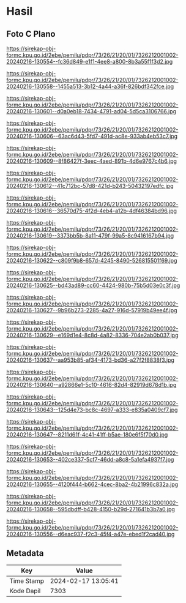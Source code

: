 # Hasil

## Foto C Plano

https://sirekap-obj-formc.kpu.go.id/2ebe/pemilu/pdpr/73/26/21/20/01/7326212001002-20240216-130554--fc36d849-e1f1-4ee8-a800-8b3a55f1f3d2.jpg

https://sirekap-obj-formc.kpu.go.id/2ebe/pemilu/pdpr/73/26/21/20/01/7326212001002-20240216-130558--1455a513-3b12-4a44-a36f-826bdf342fce.jpg

https://sirekap-obj-formc.kpu.go.id/2ebe/pemilu/pdpr/73/26/21/20/01/7326212001002-20240216-130601--d0a0eb18-7434-4791-ad04-5d5ca3106766.jpg

https://sirekap-obj-formc.kpu.go.id/2ebe/pemilu/pdpr/73/26/21/20/01/7326212001002-20240216-130606--63ac6d43-5fd7-491d-ac8e-933ab4eb53c7.jpg

https://sirekap-obj-formc.kpu.go.id/2ebe/pemilu/pdpr/73/26/21/20/01/7326212001002-20240216-130609--8f86427f-3eec-4aed-891b-4d6e9767c4b6.jpg

https://sirekap-obj-formc.kpu.go.id/2ebe/pemilu/pdpr/73/26/21/20/01/7326212001002-20240216-130612--41c712bc-57d8-421d-b243-50432197edfc.jpg

https://sirekap-obj-formc.kpu.go.id/2ebe/pemilu/pdpr/73/26/21/20/01/7326212001002-20240216-130616--36570d75-4f2d-4eb4-a12b-4df46384bd96.jpg

https://sirekap-obj-formc.kpu.go.id/2ebe/pemilu/pdpr/73/26/21/20/01/7326212001002-20240216-130619--3373bb5b-8a11-479f-99a5-8c9416167b94.jpg

https://sirekap-obj-formc.kpu.go.id/2ebe/pemilu/pdpr/73/26/21/20/01/7326212001002-20240216-130622--c809f9b8-657d-4245-8490-526815501f69.jpg

https://sirekap-obj-formc.kpu.go.id/2ebe/pemilu/pdpr/73/26/21/20/01/7326212001002-20240216-130625--bd43ad89-cc60-4424-980b-75b5d03e0c3f.jpg

https://sirekap-obj-formc.kpu.go.id/2ebe/pemilu/pdpr/73/26/21/20/01/7326212001002-20240216-130627--9b96b273-2285-4a27-916d-57919b49ee4f.jpg

https://sirekap-obj-formc.kpu.go.id/2ebe/pemilu/pdpr/73/26/21/20/01/7326212001002-20240216-130629--e169d1e4-8c8d-4a82-8336-704e2ab0b037.jpg

https://sirekap-obj-formc.kpu.go.id/2ebe/pemilu/pdpr/73/26/21/20/01/7326212001002-20240216-130637--aa953b85-af34-4173-bd36-a27f2f8838f3.jpg

https://sirekap-obj-formc.kpu.go.id/2ebe/pemilu/pdpr/73/26/21/20/01/7326212001002-20240216-130640--a92866e1-5c10-4616-82d4-82919d678d1b.jpg

https://sirekap-obj-formc.kpu.go.id/2ebe/pemilu/pdpr/73/26/21/20/01/7326212001002-20240216-130643--125d4e73-bc8c-4697-a333-e835a0409cf7.jpg

https://sirekap-obj-formc.kpu.go.id/2ebe/pemilu/pdpr/73/26/21/20/01/7326212001002-20240216-130647--8211d61f-4c41-41ff-b5ae-180e6f5f70d0.jpg

https://sirekap-obj-formc.kpu.go.id/2ebe/pemilu/pdpr/73/26/21/20/01/7326212001002-20240216-130653--402ce337-5cf7-46dd-a8c8-5a1efa4937f7.jpg

https://sirekap-obj-formc.kpu.go.id/2ebe/pemilu/pdpr/73/26/21/20/01/7326212001002-20240216-130655--4120f444-b662-4cec-8ba2-4b21996c832a.jpg

https://sirekap-obj-formc.kpu.go.id/2ebe/pemilu/pdpr/73/26/21/20/01/7326212001002-20240216-130658--595dbdff-b428-4150-b29d-271641b3b7a0.jpg

https://sirekap-obj-formc.kpu.go.id/2ebe/pemilu/pdpr/73/26/21/20/01/7326212001002-20240216-130556--d6eac937-f2c3-45f4-a47e-ebed1f2cad40.jpg


## Metadata

| Key        | Value               |
| ---------- | ------------------- |
| Time Stamp | 2024-02-17 13:05:41 |
| Kode Dapil | 7303                |



